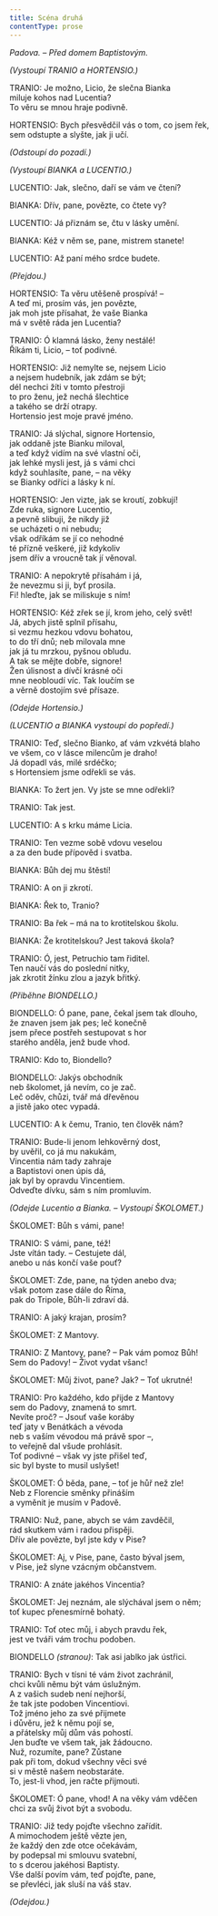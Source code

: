 ```yaml
---
title: Scéna druhá
contentType: prose
---
```


_Padova. – Před domem Baptistovým._

_(Vystoupí TRANIO a HORTENSIO.)_

TRANIO: Je možno, Licio, že slečna Bianka  
miluje kohos nad Lucentia?  
To věru se mnou hraje podivně.

HORTENSIO: Bych přesvědčil vás o tom, co jsem řek,  
sem odstupte a slyšte, jak ji učí.

_(Odstoupí do pozadí.)_

_(Vystoupí BIANKA a LUCENTIO.)_

LUCENTIO: Jak, slečno, daří se vám ve čtení?

BIANKA: Dřív, pane, povězte, co čtete vy?

LUCENTIO: Já přiznám se, čtu v lásky umění.

BIANKA: Kéž v něm se, pane, mistrem stanete!

LUCENTIO: Až paní mého srdce budete.

_(Přejdou.)_

HORTENSIO: Ta věru utěšeně prospívá! –  
A teď mi, prosím vás, jen povězte,  
jak moh jste přísahat, že vaše Bianka  
má v světě ráda jen Lucentia?

TRANIO: Ó klamná lásko, ženy nestálé!  
Říkám ti, Licio, – toť podivné.

HORTENSIO: Již nemylte se, nejsem Licio  
a nejsem hudebník, jak zdám se být;  
dél nechci žíti v tomto přestroji  
to pro ženu, jež nechá šlechtice  
a takého se drží otrapy.  
Hortensio jest moje pravé jméno.

TRANIO: Já slýchal, signore Hortensio,  
jak oddaně jste Bianku miloval,  
a teď když vidím na své vlastní oči,  
jak lehké mysli jest, já s vámi chci  
když souhlasíte, pane, – na věky  
se Bianky odříci a lásky k ní.

HORTENSIO: Jen vizte, jak se kroutí, zobkují!  
Zde ruka, signore Lucentio,  
a pevně slibuji, že nikdy již  
se ucházeti o ni nebudu;  
však odříkám se jí co nehodné  
té přízně veškeré, již kdykoliv  
jsem dřív a vroucně tak jí věnoval.

TRANIO: A nepokrytě přísahám i já,  
že nevezmu si ji, byť prosila.  
Fi! hleďte, jak se miliskuje s ním!

HORTENSIO: Kéž zřek se jí, krom jeho, celý svět!  
Já, abych jistě splnil přísahu,  
si vezmu hezkou vdovu bohatou,  
to do tří dnů; neb milovala mne  
jak já tu mrzkou, pyšnou obludu.  
A tak se mějte dobře, signore!  
Žen úlisnost a dívčí krásné oči  
mne neobloudí víc. Tak loučím se  
a věrně dostojím své přísaze.

_(Odejde Hortensio.)_

_(LUCENTIO a BIANKA vystoupí do popředí.)_

TRANIO: Teď, slečno Bianko, ať vám vzkvétá blaho  
ve všem, co v lásce milencům je draho!  
Já dopadl vás, milé srdéčko;  
s Hortensiem jsme odřekli se vás.

BIANKA: To žert jen. Vy jste se mne odřekli?

TRANIO: Tak jest.

LUCENTIO: A s krku máme Licia.

TRANIO: Ten vezme sobě vdovu veselou  
a za den bude přípověd i svatba.

BIANKA: Bůh dej mu štěstí!

TRANIO: A on ji zkrotí.

BIANKA: Řek to, Tranio?

TRANIO: Ba řek – má na to krotitelskou školu.

BIANKA: Že krotitelskou? Jest taková škola?

TRANIO: Ó, jest, Petruchio tam řiditel.  
Ten naučí vás do poslední nitky,  
jak zkrotit žínku zlou a jazyk břitký.

_(Přiběhne BIONDELLO.)_

BIONDELLO: Ó pane, pane, čekal jsem tak dlouho,  
že znaven jsem jak pes; leč konečně  
jsem přece postřeh sestupovat s hor  
starého anděla, jenž bude vhod.

TRANIO: Kdo to, Biondello?

BIONDELLO: Jakýs obchodník  
neb školomet, já nevím, co je zač.  
Leč oděv, chůzi, tvář má dřevěnou  
a jistě jako otec vypadá.

LUCENTIO: A k čemu, Tranio, ten člověk nám?

TRANIO: Bude-li jenom lehkověrný dost,  
by uvěřil, co já mu nakukám,  
Vincentia nám tady zahraje  
a Baptistovi onen úpis dá,  
jak byl by opravdu Vincentiem.  
Odveďte dívku, sám s ním promluvím.

_(Odejde Lucentio a Bianka. – Vystoupí ŠKOLOMET.)_

ŠKOLOMET: Bůh s vámi, pane!

TRANIO: S vámi, pane, též!  
Jste vítán tady. – Cestujete dál,  
anebo u nás končí vaše pouť?

ŠKOLOMET: Zde, pane, na týden anebo dva;  
však potom zase dále do Říma,  
pak do Tripole, Bůh-li zdraví dá.

TRANIO: A jaký krajan, prosím?

ŠKOLOMET: Z Mantovy.

TRANIO: Z Mantovy, pane? – Pak vám pomoz Bůh!  
Sem do Padovy! – Život vydat všanc!

ŠKOLOMET: Můj život, pane? Jak? – Toť ukrutné!

TRANIO: Pro každého, kdo přijde z Mantovy  
sem do Padovy, znamená to smrt.  
Nevíte proč? – Jsouť vaše koráby  
teď jaty v Benátkách a vévoda  
neb s vaším vévodou má právě spor –,  
to veřejně dal všude prohlásit.  
Toť podivné – však vy jste přišel teď,  
sic byl byste to musil uslyšet!

ŠKOLOMET: Ó běda, pane, – toť je hůř než zle!  
Neb z Florencie směnky přináším  
a vyměnit je musím v Padově.

TRANIO: Nuž, pane, abych se vám zavděčil,  
rád skutkem vám i radou přispěji.  
Dřív ale povězte, byl jste kdy v Pise?

ŠKOLOMET: Aj, v Pise, pane, často býval jsem,  
v Pise, jež slyne vzácným občanstvem.

TRANIO: A znáte jakéhos Vincentia?

ŠKOLOMET: Jej neznám, ale slýchával jsem o něm;  
toť kupec přenesmírně bohatý.

TRANIO: Toť otec můj, i abych pravdu řek,  
jest ve tváři vám trochu podoben.

BIONDELLO _(stranou)_: Tak asi jablko jak ústřici.

TRANIO: Bych v tísni té vám život zachránil,  
chci kvůli němu být vám úslužným.  
A z vašich sudeb není nejhorší,  
že tak jste podoben Vincentiovi.  
Tož jméno jeho za své přijmete  
i důvěru, jež k němu pojí se,  
a přátelsky můj dům vás pohostí.  
Jen buďte ve všem tak, jak žádoucno.  
Nuž, rozumíte, pane? Zůstane  
pak při tom, dokud všechny věci své  
si v městě našem neobstaráte.  
To, jest-li vhod, jen račte přijmouti.

ŠKOLOMET: Ó pane, vhod! A na věky vám vděčen  
chci za svůj život být a svobodu.

TRANIO: Již tedy pojďte všechno zařídit.  
A mimochodem ještě vězte jen,  
že každý den zde otce očekávám,  
by podepsal mi smlouvu svatební,  
to s dcerou jakéhosi Baptisty.  
Vše další povím vám, teď pojďte, pane,  
se převléci, jak sluší na váš stav.

_(Odejdou.)_
